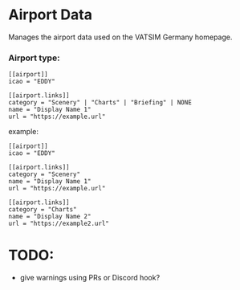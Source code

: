 # Airport Data

Manages the airport data used on the VATSIM Germany homepage.

### Airport type:

```
[[airport]]
icao = "EDDY"

[[airport.links]]
category = "Scenery" | "Charts" | "Briefing" | NONE
name = "Display Name 1"
url = "https://example.url"
```

example:

```
[[airport]]
icao = "EDDY"

[[airport.links]]
category = "Scenery"
name = "Display Name 1"
url = "https://example.url"

[[airport.links]]
category = "Charts"
name = "Display Name 2"
url = "https://example2.url"

```

# TODO:

- give warnings using PRs or Discord hook?
